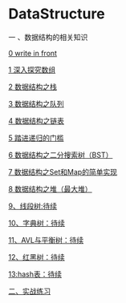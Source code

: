 # DataStructure
一 、数据结构的相关知识

[0 write in front](https://blog.csdn.net/qq_38350635/article/details/86742355)

[1 深入探究数组](https://blog.csdn.net/qq_38350635/article/details/86744319)

[2 数据结构之栈](https://blog.csdn.net/qq_38350635/article/details/86765982)

[3 数据结构之队列](https://blog.csdn.net/qq_38350635/article/details/86771147)

[4 数据结构之链表](https://blog.csdn.net/qq_38350635/article/details/86906834)

[5 踏进递归的门槛](https://blog.csdn.net/qq_38350635/article/details/87370615)

[6 数据结构之二分搜索树（BST）](https://blog.csdn.net/qq_38350635/article/details/87719607)

[7 数据结构之Set和Map的简单实现](https://blog.csdn.net/qq_38350635/article/details/88316865)

[8 数据结构之堆（最大堆）](https://blog.csdn.net/qq_38350635/article/details/88367918)

[9、线段树:待续](https://github.com/sunnnydaydev/DataStructure/blob/master/src/SegmentTree/%E7%BA%BF%E6%AE%B5%E6%A0%91.txt)

[10、字典树：待续](https://github.com/sunnnydaydev/DataStructure/blob/master/src/trie/%E5%AD%97%E5%85%B8%E6%A0%91.txt)

[11、AVL与平衡树：待续](https://github.com/sunnnydaydev/DataStructure/blob/master/src/avl/avl%E5%92%8C%E5%B9%B3%E8%A1%A1%E6%A0%91)

[12、红黑树：待续]()

[13:hash表：待续]()




[二、实战练习](https://github.com/sunnnydaydev/Exercise/tree/master)


